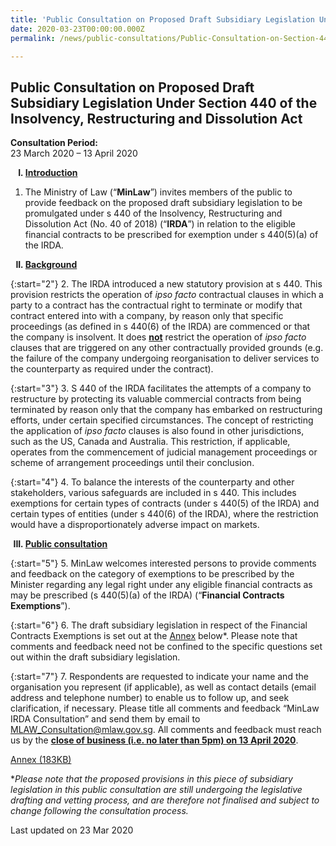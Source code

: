 ```yaml
---
title: 'Public Consultation on Proposed Draft Subsidiary Legislation Under Section 440 of the Insolvency, Restructuring and Dissolution Act'
date: 2020-03-23T00:00:00.000Z
permalink: /news/public-consultations/Public-Consultation-on-Section-440-of-Insolvency-Restructuring-Dissolution-Act

---
```



**Public Consultation on Proposed Draft Subsidiary Legislation Under Section 440 of the Insolvency, Restructuring and Dissolution Act**
---

**Consultation Period:**  
23 March 2020 – 13 April 2020

<ol style="list-style-type: upper-roman; font-weight:bold">
<li><u>Introduction</u></li>
</ol>

1. The Ministry of Law (“**MinLaw**”) invites members of the public to provide feedback on the proposed draft subsidiary legislation to be promulgated under s 440 of the Insolvency, Restructuring and Dissolution Act (No. 40 of 2018) (“**IRDA**”) in relation to the eligible financial contracts to be prescribed for exemption under s 440(5)(a) of the IRDA.

<ol start="2" style="list-style-type: upper-roman; font-weight:bold">
<li><u>Background</u></li>
</ol>

{:start="2"}
2. The IRDA introduced a new statutory provision at s 440. This provision restricts the operation of *ipso facto* contractual clauses in which a party to a contract has the contractual right to terminate or modify that contract entered into with a company, by reason only that specific proceedings (as defined in s 440(6) of the IRDA) are commenced or that the company is insolvent. It does **<u>not</u>** restrict the operation of *ipso facto* clauses that are triggered on any other contractually provided grounds (e.g. the failure of the company undergoing reorganisation to deliver services to the counterparty as required under the contract).

{:start="3"}
3. S 440 of the IRDA facilitates the attempts of a company to restructure by protecting its valuable commercial contracts from being terminated by reason only that the company has embarked on restructuring efforts, under certain specified circumstances. The concept of restricting the application of *ipso facto* clauses is also found in other jurisdictions, such as the US, Canada and Australia. This restriction, if applicable, operates from the commencement of judicial management proceedings or scheme of arrangement proceedings until their conclusion. 

{:start="4"}
4. To balance the interests of the counterparty and other stakeholders, various safeguards are included in s 440. This includes exemptions for certain types of contracts (under s 440(5) of the IRDA) and certain types of entities (under s 440(6) of the IRDA), where the restriction would have a disproportionately adverse impact on markets.

<ol start="3" style="list-style-type: upper-roman; font-weight:bold">
<li><u>Public consultation</u></li>
</ol>

{:start="5"}
5. MinLaw welcomes interested persons to provide comments and feedback on the category of exemptions to be prescribed by the Minister regarding any legal right under any eligible financial contracts as may be prescribed (s 440(5)(a) of the IRDA) (“**Financial Contracts Exemptions**”).

{:start="6"}
6. The draft subsidiary legislation in respect of the Financial Contracts Exemptions is set out at the <u>Annex</u> below*. Please note that comments and feedback need not be confined to the specific questions set out within the draft subsidiary legislation.

{:start="7"}
7. Respondents are requested to indicate your name and the organisation you represent (if applicable), as well as contact details (email address and telephone number) to enable us to follow up, and seek clarification, if necessary. Please title all comments and feedback “MinLaw IRDA Consultation” and send them by email to [MLAW_Consultation@mlaw.gov.sg](mailto:MLAW_Consultation@mlaw.gov.sg). All comments and feedback must reach us by the **<u>close of business (i.e. no later than 5pm) on 13 April 2020</u>**.

[Annex (183KB)](/files/news/public-consultations/2020/01/01/IRD_Prescribed_Contracts_under_Section_440_Regulations_2020.pdf)<br>

**Please note that the proposed provisions in this piece of subsidiary legislation in this public consultation are still undergoing the legislative drafting and vetting process, and are therefore not finalised and subject to change following the consultation process.*

<p class="right-side-updated">Last updated on 23 Mar 2020</p> 
